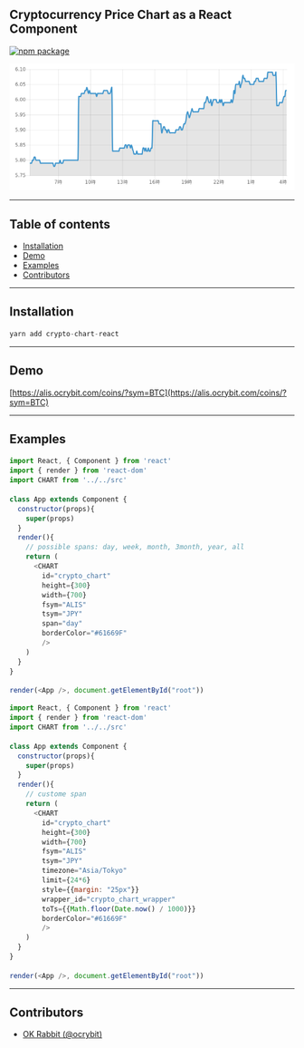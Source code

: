 ## Cryptocurrency Price Chart as a React Component

[![npm package](https://nodei.co/npm/crypto-chart-react.png?downloads=true&downloadRank=true&stars=true)](https://nodei.co/npm/crypto-chart-react/)

![example chart](https://raw.githubusercontent.com/alisista/crypto-chart-react/master/assets/example.png "example chart")

---


## Table of contents

- [Installation](#installation)
- [Demo](#demo)
- [Examples](#examples)
- [Contributors](#contributors)


---


## Installation

```js
yarn add crypto-chart-react
```
---

## Demo

[https://alis.ocrybit.com/coins/?sym=BTC](https://alis.ocrybit.com/coins/?sym=BTC)

---

## Examples

```js
import React, { Component } from 'react'
import { render } from 'react-dom'
import CHART from '../../src'

class App extends Component {
  constructor(props){
    super(props)
  }
  render(){
    // possible spans: day, week, month, 3month, year, all
    return (
      <CHART
        id="crypto_chart"
        height={300}
        width={700}
        fsym="ALIS"
        tsym="JPY"
        span="day"
		borderColor="#61669F"
        />
    )
  }
}

render(<App />, document.getElementById("root"))

```


```js
import React, { Component } from 'react'
import { render } from 'react-dom'
import CHART from '../../src'

class App extends Component {
  constructor(props){
    super(props)
  }
  render(){
    // custome span
    return (
      <CHART
        id="crypto_chart"
        height={300}
        width={700}
        fsym="ALIS"
        tsym="JPY"
		timezone="Asia/Tokyo"
		limit={24*6}
		style={{margin: "25px"}}
		wrapper_id="crypto_chart_wrapper"
		toTs={{Math.floor(Date.now() / 1000)}}
		borderColor="#61669F"
        />
    )
  }
}

render(<App />, document.getElementById("root"))
```

---

## Contributors

- [OK Rabbit (@ocrybit)](https://github.com/ocrybit)


